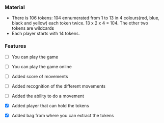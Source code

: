 ### Material

- There is 106 tokens: 104 ennumerated from 1 to 13 in 4 colours(red, blue, black and yellow) each token twice. 13 x 2 x 4 = 104. The other two tokens are wildcards
- Each player starts with 14 tokens.



### Features 

- [ ] You can play the game
- [ ] You can play the game online
- [ ] Added score of movements
- [ ] Added recognition of the different movements
- [ ] Added the ability to do a movement
- [x] Added player that can hold the tokens
- [x] Added bag from where you can extract the tokens

